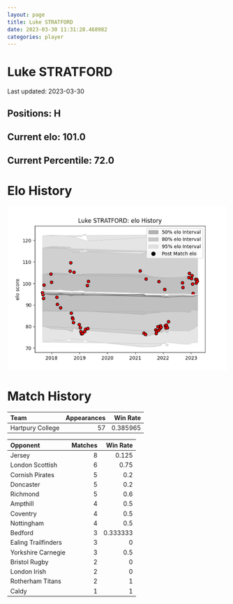 ```yaml
---  
layout: page  
title: Luke STRATFORD  
date: 2023-03-30 11:31:28.468982  
categories: player  
---
```

# Luke STRATFORD


Last updated: 2023-03-30
## Positions: H

## Current elo: 101.0

## Current Percentile: 72.0

# Elo History


![elo history](history_LukeSTRATFORD.png)
# Match History


| Team             |   Appearances |   Win Rate |
|:-----------------|--------------:|-----------:|
| Hartpury College |            57 |   0.385965 |

| Opponent            |   Matches |   Win Rate |
|:--------------------|----------:|-----------:|
| Jersey              |         8 |   0.125    |
| London Scottish     |         6 |   0.75     |
| Cornish Pirates     |         5 |   0.2      |
| Doncaster           |         5 |   0.2      |
| Richmond            |         5 |   0.6      |
| Ampthill            |         4 |   0.5      |
| Coventry            |         4 |   0.5      |
| Nottingham          |         4 |   0.5      |
| Bedford             |         3 |   0.333333 |
| Ealing Trailfinders |         3 |   0        |
| Yorkshire Carnegie  |         3 |   0.5      |
| Bristol Rugby       |         2 |   0        |
| London Irish        |         2 |   0        |
| Rotherham Titans    |         2 |   1        |
| Caldy               |         1 |   1        |